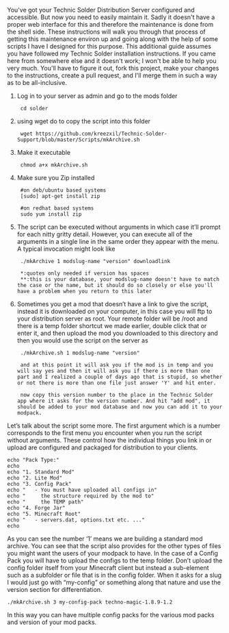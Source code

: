 You've got your Technic Solder Distribution Server configured and accessible. But now you need to easily maintain it. Sadly it doesn't have a proper web interface for this and therefore the maintenance is done from the shell side. These instructions will walk you through that process of getting this maintenance environ up and going along with the help of some scripts I have I designed for this purpose. This additional guide assumes you have followed my Technic Solder installation instructions. If you came here from somewhere else and it doesn't work; I won't be able to help you very much. You'll have to figure it out, fork this project, make your changes to the instructions, create a pull request, and I'll merge them in such a way as to be all-inclusive.

1. Log in to your server as admin and go to the mods folder

        cd solder

2. using wget do to copy the script into this folder

        wget https://github.com/kreezxil/Technic-Solder-Support/blob/master/Scripts/mkArchive.sh

4. Make it executable

        chmod a+x mkArchive.sh

5. Make sure you Zip installed

        #on deb/ubuntu based systems
        [sudo] apt-get install zip

        #on redhat based systems
        sudo yum install zip

6. The script can be executed without arguments in which case it’ll prompt for each nitty gritty detail. However, you can execute all of the arguments in a single line in the same order they appear with the menu. A typical invocation might look like

        ./mkArchive 1 modslug-name "version" downloadlink

        *:quotes only needed if version has spaces
        **:this is your database, your modslug-name doesn't have to match the case or the name, but it should do so closely or else you'll have a problem when you return to this later

7. Sometimes you get a mod that doesn’t have a link to give the script, instead it is downloaded on your computer, in this case you will ftp to your distribution server as root. Your remote folder will be /root and there is a temp folder shortcut we made earlier, double click that or enter it, and then upload the mod you downloaded to this directory and then you would use the script on the server as

        ./mkArchive.sh 1 modslug-name "version"

        and at this point it will ask you if the mod is in temp and you will say yes and then it will ask you if there is more than one part and I realized a couple of days ago that is stupid, so whether or not there is more than one file just answer 'Y' and hit enter.

        now copy this version number to the place in the Technic Solder app where it asks for the version number. And hit "add mod", it should be added to your mod database and now you can add it to your modpack.

Let’s talk about the script some more. The first argument which is a number corresponds to the first menu you encounter when you run the script without arguments. These control how the individual things you link in or upload are configured and packaged for distribution to your clients.

    echo "Pack Type:"
    echo
    echo "1. Standard Mod"
    echo "2. Lite Mod"
    echo "3. Config Pack"
    echo "   - You must have uploaded all configs in"
    echo "     the structure required by the mod to"
    echo "     the TEMP path"
    echo "4. Forge Jar"
    echo "5. Minecraft Root"
    echo "   - servers.dat, options.txt etc. ..."
    echo

As you can see the number ‘1’ means we are building a standard mod archive. You can see that the script also provides for the other types of files you might want the users of your modpack to have. In the case of a Config Pack you will have to upload the configs to the temp folder. Don’t upload the config folder itself from your Minecraft client but instead a sub-element such as a subfolder or file that is in the config folder. When it asks for a slug I would just go with “my-config” or something along that nature and use the version section for differentiation.

    ./mkArchive.sh 3 my-config-pack techno-magic-1.8.9-1.2

In this way you can have multiple config packs for the various mod packs and version of your mod packs.
